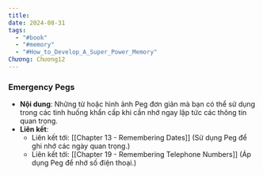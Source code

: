 ```yaml
---
title: 
date: 2024-08-31
tags:
  - "#book"
  - "#memory"
  - "#How_to_Develop_A_Super_Power_Memory"
Chương: Chương12
---
```

### Emergency Pegs

- **Nội dung**: Những từ hoặc hình ảnh Peg đơn giản mà bạn có thể sử dụng trong các tình huống khẩn cấp khi cần nhớ ngay lập tức các thông tin quan trọng.
- **Liên kết**:
    - Liên kết tới: [[Chapter 13 - Remembering Dates]] (Sử dụng Peg để ghi nhớ các ngày quan trọng.)
    - Liên kết tới: [[Chapter 19 - Remembering Telephone Numbers]] (Áp dụng Peg để nhớ số điện thoại.)
